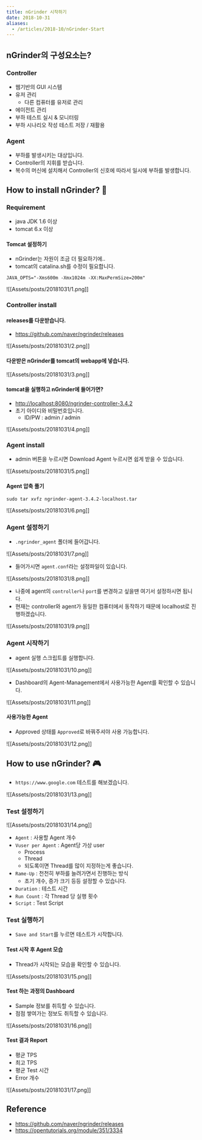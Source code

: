 ```yaml
---
title: nGrinder 시작하기
date: 2018-10-31
aliases: 
  - /articles/2018-10/nGrinder-Start
---
```


## nGrinder의 구성요소는?
### Controller
- 웹기반의 GUI 시스템
- 유저 관리
    - 다른 컴퓨터를 유저로 관리
- 에이전트 관리
- 부하 테스트 실시 & 모니터링
- 부하 시나리오 작성 테스트 저장 / 재활용

### Agent
- 부하를 발생시키는 대상입니다.
- Controller의 지휘를 받습니다.
- 복수의 머신에 설치해서 Controller의 신호에 따라서 일시에 부하를 발생합니다.

## How to install nGrinder? 🧐

### Requirement
- java JDK 1.6 이상
- tomcat 6.x 이상

#### Tomcat 설정하기
- nGrinder는 자원이 조금 더 필요하기에..
- tomcat의 catalina.sh를 수정이 필요합니다.

```shell
JAVA_OPTS="-Xms600m -Xmx1024m -XX:MaxPermSize=200m"
```

![[Assets/posts/20181031/1.png]]

### Controller install

#### releases를 다운받습니다.
- <https://github.com/naver/ngrinder/releases>

![[Assets/posts/20181031/2.png]]

#### 다운받은 nGrinder를 tomcat의 webapp에 넣습니다.

![[Assets/posts/20181031/3.png]]

#### tomcat을 실행하고 nGrinder에 들어가면?
- <http://localhost:8080/ngrinder-controller-3.4.2>
- 초기 아이디와 비밀번호입니다.
    - ID/PW : admin / admin

![[Assets/posts/20181031/4.png]]

### Agent install
- admin 버튼을 누르시면 Download Agent 누르시면 쉽게 받을 수 있습니다.

![[Assets/posts/20181031/5.png]]


#### Agent 압축 풀기

```shell
sudo tar xvfz ngrinder-agent-3.4.2-localhost.tar
```

![[Assets/posts/20181031/6.png]]


### Agent 설정하기
- `.ngrinder_agent` 폴더에 들어갑니다.

![[Assets/posts/20181031/7.png]]

- 들어가시면 `agent.conf`라는 설정파일이 있습니다.

![[Assets/posts/20181031/8.png]]

- 나중에 agent의 `controller`나 `port`를 변경하고 싶을땐 여기서 설정하시면 됩니다.
- 현재는 controller와 agent가 동일한 컴퓨터에서 동작하기 때문에 localhost로 진행하겠습니다.

![[Assets/posts/20181031/9.png]]

### Agent 시작하기
- agent 실행 스크립트를 실행합니다.

![[Assets/posts/20181031/10.png]]

- Dashboard의 Agent-Management에서 사용가능한 Agent를 확인할 수 있습니다.

![[Assets/posts/20181031/11.png]]

#### 사용가능한 Agent
- Approved 상태를 `Approved`로 바꿔주셔야 사용 가능합니다.

![[Assets/posts/20181031/12.png]]

## How to use nGrinder? 🎮
- `https://www.google.com` 테스트를 해보겠습니다.

![[Assets/posts/20181031/13.png]]

### Test 설정하기

![[Assets/posts/20181031/14.png]]

- `Agent` : 사용할 Agent 개수
- `Vuser per Agent` : Agent당 가상 user
    - Process
    - Thread
    - 되도록이면 Thread를 많이 지정하는게 좋습니다.
- `Rame-Up` : 천천히 부하를 늘려가면서 진행하는 방식
    - 초기 개수, 증가 크기 등등 설정할 수 있습니다.
- `Duration` : 테스트 시간
- `Run Count` : 각 Thread 당 실행 횟수
- `Script` : Test Script

### Test 실행하기
- `Save and Start`를 누르면 테스트가 시작합니다.


#### Test 시작 후 Agent 모습
- Thread가 시작되는 모습을 확인할 수 있습니다.

![[Assets/posts/20181031/15.png]]


#### Test 하는 과정의 Dashboard
- Sample 정보를 취득할 수 있습니다.
- 점점 쌓여가는 정보도 취득할 수 있습니다.

![[Assets/posts/20181031/16.png]]

#### Test 결과 Report
- 평균 TPS
- 최고 TPS
- 평균 Test 시간
- Error 개수

![[Assets/posts/20181031/17.png]]


## Reference
- <https://github.com/naver/ngrinder/releases>
- <https://opentutorials.org/module/351/3334>
